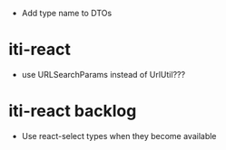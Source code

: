 - Add type name to DTOs

# iti-react

- use URLSearchParams instead of UrlUtil???

# iti-react backlog

- Use react-select types when they become available
